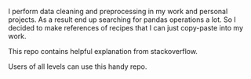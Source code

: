 I perform data cleaning and preprocessing in my work and personal projects. As a result end up searching for pandas operations a lot. So I decided to make references of recipes that I can just copy-paste into my work. 

This repo contains helpful explanation from stackoverflow. 

Users of all levels can use this handy repo.